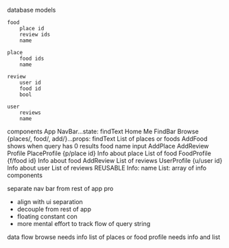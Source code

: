 database models

    food
        place id
        review ids
        name

    place
        food ids
        name

    review
        user id
        food id
        bool

    user
        reviews
        name

components
    App
        NavBar...state: findText
            Home
            Me
            FindBar
        Browse {places/, food/, add/}...props: findText
            List of places or foods
            AddFood shows when query has 0 results
                food name input
                AddPlace
                AddReview
        Profile
            PlaceProfile {p/place id}
                Info about place
                List of food
            FoodProfile {f/food id}
                Info about food
                AddReview
                List of reviews
            UserProfile {u/user id}
                Info about user
                List of reviews
        REUSABLE
            Info: name
            List: array of info components

separate nav bar from rest of app
pro
- align with ui separation
- decouple from rest of app
- floating constant
con
- more mental effort to track flow of query string

data flow
browse needs info list of places or food 
profile needs info and list